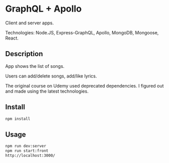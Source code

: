 # GraphQL + Apollo

Client and server apps.

Technologies: Node.JS, Express-GraphQL, Apollo, MongoDB, Mongoose, React.

## Description

App shows the list of songs.

Users can add/delete songs, add/like lyrics.

The original course on Udemy used deprecated dependencies.
I figured out and made using the latest technologies.


## Install

````bash
npm install
````

## Usage

````bash
npm run dev:server
npm run start:front
http://localhost:3000/
````
